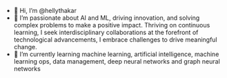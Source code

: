 - 👋 Hi, I’m @hellythakar
- 👀 I’m passionate about AI and ML, driving innovation, and solving complex problems to make a positive impact. Thriving on continuous learning, I seek interdisciplinary collaborations at the forefront of technological advancements, I embrace challenges to drive meaningful change.
- 🌱 I’m currently learning machine learning, artificial intelligence, machine learning ops, data management, deep neural networks and graph neural networks

<!---
hellythakar/hellythakar is a ✨ special ✨ repository because its `README.md` (this file) appears on your GitHub profile.
You can click the Preview link to take a look at your changes.
--->
